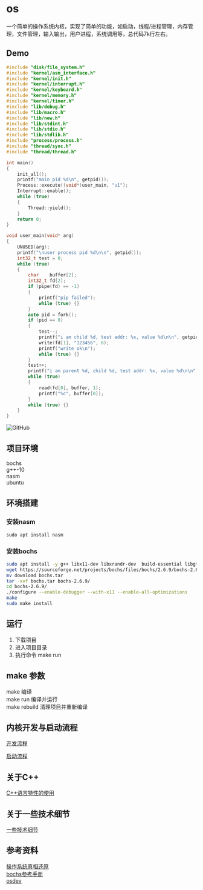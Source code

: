 # os

一个简单的操作系统内核，实现了简单的功能，如启动，线程/进程管理，内存管理，文件管理，输入输出，用户进程，系统调用等，总代码7k行左右。


## Demo
```c++
#include "disk/file_system.h"
#include "kernel/asm_interface.h"
#include "kernel/init.h"
#include "kernel/interrupt.h"
#include "kernel/keyboard.h"
#include "kernel/memory.h"
#include "kernel/timer.h"
#include "lib/debug.h"
#include "lib/macro.h"
#include "lib/new.h"
#include "lib/stdint.h"
#include "lib/stdio.h"
#include "lib/stdlib.h"
#include "process/process.h"
#include "thread/sync.h"
#include "thread/thread.h"

int main()
{
    init_all();
    printf("main pid %d\n", getpid());
    Process::execute((void*)user_main, "u1");
    Interrupt::enable();
    while (true)
    {
        Thread::yield();
    }
    return 0;
}

void user_main(void* arg)
{
    UNUSED(arg);
    printf("\nuser process pid %d\n\n", getpid());
    int32_t test = 0;
    while (true)
    {
        char    buffer[2];
        int32_t fd[2];
        if (pipe(fd) == -1)
        {
            printf("pip failed");
            while (true) {}
        }
        auto pid = fork();
        if (pid == 0)
        {
            test--;
            printf("i am child %d, test addr: %x, value %d\n\n", getpid(), &test, test);
            write(fd[1], "123456", 6);
            printf("write ok\n");
            while (true) {}
        }
        test++;
        printf("i am parent %d, child %d, test addr: %x, value %d\n\n", getpid(), pid, &test, test);
        while (true)
        {
            read(fd[0], buffer, 1);
            printf("%c", buffer[0]);
        }
        while (true) {}
    }
} 
```
![GitHub](https://github.com/linxin8/OS/demo.png "demo")

## 项目环境

bochs  
g++-10  
nasm  
ubuntu  

## 环境搭建

### 安装nasm
```
sudo apt install nasm
```

### 安装bochs

```sh
sudo apt install -y g++ libx11-dev libxrandr-dev  build-essential libgtk2.0-dev libreadline-dev libcanberra-gtk-module
wget https://sourceforge.net/projects/bochs/files/bochs/2.6.9/bochs-2.6.9.tar.gz/download
mv download bochs.tar
tar -xvf bochs.tar bochs-2.6.9/
cd bochs-2.6.9/
./configure --enable-debugger --with-x11 --enable-all-optimizations
make
sudo make install
```


## 运行
 
1. 下载项目  
2. 进入项目目录  
3. 执行命令 make run  

## make 参数

make 编译  
make run 编译并运行  
make rebuild 清理项目并重新编译

## 内核开发与启动流程

[开发流程](https://github.com/linxin8/os/blob/master/development.md)

[启动流程](https://github.com/linxin8/os/blob/master/boot.md)
 
## 关于C++

[C++语言特性的使用](https://github.com/linxin8/os/blob/master/cpp_feature_list.md)  

## 关于一些技术细节

[一些技术细节](https://github.com/linxin8/os/blob/master/note.md)

## 参考资料

[操作系统真相还原](https://book.douban.com/subject/26745156/)  
[bochs参考手册](http://bochs.sourceforge.net/doc/docbook/user/index.html)  
[osdev](https://wiki.osdev.org)
